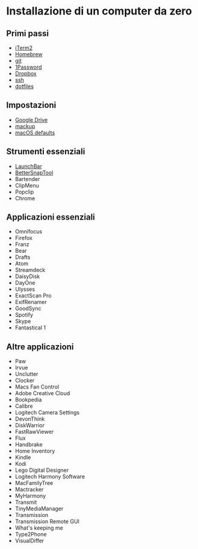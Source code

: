 # Installazione di un computer da zero

## Primi passi

- [iTerm2](applications/iterm2.md)
- [Homebrew](applications/homebrew.md)
- [git](applications/git.md)
- [1Password](applications/1password.md)
- [Dropbox](applications/dropbox.md)
- [ssh](applications/ssh.md)
- [dotfiles](dotfiles.md)

## Impostazioni

- [Google Drive](applications/google-drive.md)
- [mackup](applications/mackup.md)
- [macOS defaults](macos-defaults.md)

## Strumenti essenziali

- [LaunchBar](applications/launchbar.md)
- [BetterSnapTool](applications/better-snap-tool)
- Bartender
- ClipMenu
- Popclip
- Chrome

## Applicazioni essenziali
- Omnifocus
- Firefox
- Franz
- Bear
- Drafts
- Atom
- Streamdeck
- DaisyDisk
- DayOne
- Ulysses
- ExactScan Pro
- ExifRenamer
- GoodSync
- Spotify
- Skype
- Fantastical 1

## Altre applicazioni
- Paw
- Irvue
- Unclutter
- Clocker
- Macs Fan Control
- Adobe Creative Cloud
- Bookpedia
- Calibre
- Logitech Camera Settings
- DevonThink
- DiskWarrior
- FastRawViewer
- Flux
- Handbrake
- Home Inventory
- Kindle
- Kodi
- Lego Digital Designer
- Logitech Harmony Software
- MacFamilyTree
- Mactracker
- MyHarmony
- Transmit
- TinyMediaManager
- Transmission
- Transmission Remote GUI
- What's keeping me
- Type2Phone
- VisualDiffer
